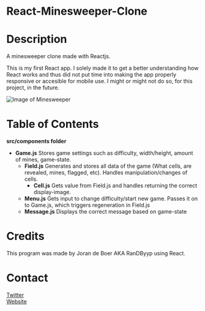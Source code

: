 # React-Minesweeper-Clone

# Description

A minesweeper clone made with Reactjs.

This is my first React app. I solely made it to get a better understanding how React works and thus did not put time into making the app properly responsive or accesible for mobile use. I might or might not do so, for this project, in the future.

![Image of Minesweeper](https://raw.githubusercontent.com/RanDByyp/React-Minesweeper/gh-pages/sweeper.PNG)

# Table of Contents

**src/components folder**
- **Game.js** Stores game settings such as difficulty, width/height, amount of mines, game-state.
  - **Field.js** Generates and stores all data of the game (What cells, are revealed, mines, flagged, etc). Handles manipulation/changes of cells. 
    - **Cell.js** Gets value from Field.js and handles returning the correct display-image.
  - **Menu.js** Gets input to change difficulty/start new game. Passes it on to Game.js, which triggers regeneration in Field.js
  - **Message.js** Displays the correct message based on game-state
  
# Credits

This program was made by Joran de Boer AKA RanDByyp using React.

# Contact

[Twitter](https://twitter.com/RandbYyp)<br>[Website](https://randbyyp.github.io/)


  
